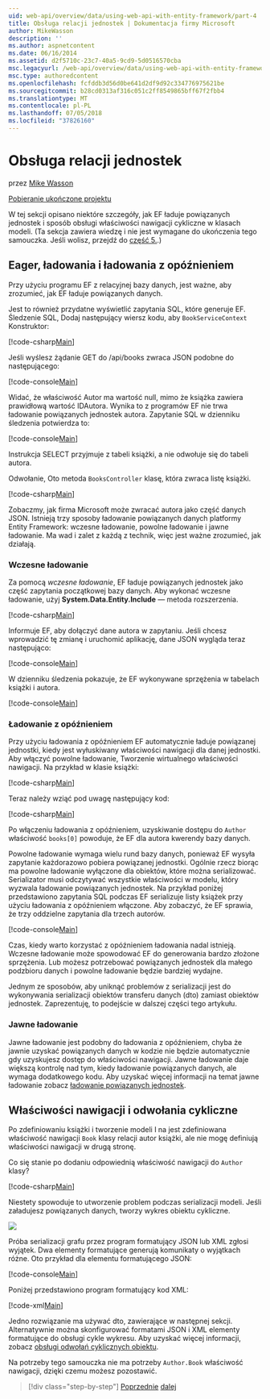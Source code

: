 ```yaml
---
uid: web-api/overview/data/using-web-api-with-entity-framework/part-4
title: Obsługa relacji jednostek | Dokumentacja firmy Microsoft
author: MikeWasson
description: ''
ms.author: aspnetcontent
ms.date: 06/16/2014
ms.assetid: d2f5710c-23c7-40a5-9cd9-5d0516570cba
msc.legacyurl: /web-api/overview/data/using-web-api-with-entity-framework/part-4
msc.type: authoredcontent
ms.openlocfilehash: fcfddb3d56d0be641d2df9d92c334776975621be
ms.sourcegitcommit: b28cd0313af316c051c2ff8549865bff67f2fbb4
ms.translationtype: MT
ms.contentlocale: pl-PL
ms.lasthandoff: 07/05/2018
ms.locfileid: "37826160"
---
```

<a name="handling-entity-relations"></a>Obsługa relacji jednostek
====================
przez [Mike Wasson](https://github.com/MikeWasson)

[Pobieranie ukończone projektu](https://github.com/MikeWasson/BookService)

W tej sekcji opisano niektóre szczegóły, jak EF ładuje powiązanych jednostek i sposób obsługi właściwości nawigacji cykliczne w klasach modeli. (Ta sekcja zawiera wiedzę i nie jest wymagane do ukończenia tego samouczka. Jeśli wolisz, przejdź do [część 5.](part-5.md).)

## <a name="eager-loading-versus-lazy-loading"></a>Eager, ładowania i ładowania z opóźnieniem

Przy użyciu programu EF z relacyjnej bazy danych, jest ważne, aby zrozumieć, jak EF ładuje powiązanych danych.

Jest to również przydatne wyświetlić zapytania SQL, które generuje EF. Śledzenie SQL, Dodaj następujący wiersz kodu, aby `BookServiceContext` Konstruktor:

[!code-csharp[Main](part-4/samples/sample1.cs)]

Jeśli wyślesz żądanie GET do /api/books zwraca JSON podobne do następującego:

[!code-console[Main](part-4/samples/sample2.cmd)]

Widać, że właściwość Autor ma wartość null, mimo że książka zawiera prawidłową wartość IDAutora. Wynika to z programów EF nie trwa ładowanie powiązanych jednostek autora. Zapytanie SQL w dzienniku śledzenia potwierdza to:

[!code-console[Main](part-4/samples/sample3.sql)]

Instrukcja SELECT przyjmuje z tabeli książki, a nie odwołuje się do tabeli autora.

Odwołanie, Oto metoda `BooksController` klasę, która zwraca listę książki.

[!code-csharp[Main](part-4/samples/sample4.cs)]

Zobaczmy, jak firma Microsoft może zwracać autora jako część danych JSON. Istnieją trzy sposoby ładowanie powiązanych danych platformy Entity Framework: wczesne ładowanie, powolne ładowanie i jawne ładowanie. Ma wad i zalet z każdą z technik, więc jest ważne zrozumieć, jak działają.

### <a name="eager-loading"></a>Wczesne ładowanie

Za pomocą *wczesne ładowanie*, EF ładuje powiązanych jednostek jako część zapytania początkowej bazy danych. Aby wykonać wczesne ładowanie, użyj **System.Data.Entity.Include** — metoda rozszerzenia.

[!code-csharp[Main](part-4/samples/sample5.cs)]

Informuje EF, aby dołączyć dane autora w zapytaniu. Jeśli chcesz wprowadzić tę zmianę i uruchomić aplikację, dane JSON wygląda teraz następująco:

[!code-console[Main](part-4/samples/sample6.cmd)]

W dzienniku śledzenia pokazuje, że EF wykonywane sprzężenia w tabelach książki i autora.

[!code-console[Main](part-4/samples/sample7.cmd)]

### <a name="lazy-loading"></a>Ładowanie z opóźnieniem

Przy użyciu ładowania z opóźnieniem EF automatycznie ładuje powiązanej jednostki, kiedy jest wyłuskiwany właściwości nawigacji dla danej jednostki. Aby włączyć powolne ładowanie, Tworzenie wirtualnego właściwości nawigacji. Na przykład w klasie książki:

[!code-csharp[Main](part-4/samples/sample8.cs?highlight=6)]

Teraz należy wziąć pod uwagę następujący kod:

[!code-csharp[Main](part-4/samples/sample9.cs)]

Po włączeniu ładowania z opóźnieniem, uzyskiwanie dostępu do `Author` właściwość `books[0]` powoduje, że EF dla autora kwerendy bazy danych.

Powolne ładowanie wymaga wielu rund bazy danych, ponieważ EF wysyła zapytanie każdorazowo pobiera powiązanej jednostki. Ogólnie rzecz biorąc ma powolne ładowanie wyłączone dla obiektów, które można serializować. Serializator musi odczytywać wszystkie właściwości w modelu, który wyzwala ładowanie powiązanych jednostek. Na przykład poniżej przedstawiono zapytania SQL podczas EF serializuje listy książek przy użyciu ładowania z opóźnieniem włączone. Aby zobaczyć, że EF sprawia, że trzy oddzielne zapytania dla trzech autorów.

[!code-console[Main](part-4/samples/sample10.sql)]

Czas, kiedy warto korzystać z opóźnieniem ładowania nadal istnieją. Wczesne ładowanie może spowodować EF do generowania bardzo złożone sprzężenia. Lub możesz potrzebować powiązanych jednostek dla małego podzbioru danych i powolne ładowanie będzie bardziej wydajne.

Jednym ze sposobów, aby uniknąć problemów z serializacji jest do wykonywania serializacji obiektów transferu danych (dto) zamiast obiektów jednostek. Zaprezentuję, to podejście w dalszej części tego artykułu.

### <a name="explicit-loading"></a>Jawne ładowanie

Jawne ładowanie jest podobny do ładowania z opóźnieniem, chyba że jawnie uzyskać powiązanych danych w kodzie nie będzie automatycznie gdy uzyskujesz dostęp do właściwości nawigacji. Jawne ładowanie daje większą kontrolę nad tym, kiedy ładowanie powiązanych danych, ale wymaga dodatkowego kodu. Aby uzyskać więcej informacji na temat jawne ładowanie zobacz [ładowanie powiązanych jednostek](https://msdn.microsoft.com/data/jj574232#explicit).

## <a name="navigation-properties-and-circular-references"></a>Właściwości nawigacji i odwołania cykliczne

Po zdefiniowaniu książki i tworzenie modeli I na jest zdefiniowana właściwość nawigacji `Book` klasy relacji autor książki, ale nie mogę definiują właściwości nawigacji w drugą stronę.

Co się stanie po dodaniu odpowiednią właściwość nawigacji do `Author` klasy?

[!code-csharp[Main](part-4/samples/sample11.cs?highlight=7)]

Niestety spowoduje to utworzenie problem podczas serializacji modeli. Jeśli załadujesz powiązanych danych, tworzy wykres obiektu cykliczne.

![](part-4/_static/image1.png)

Próba serializacji grafu przez program formatujący JSON lub XML zgłosi wyjątek. Dwa elementy formatujące generują komunikaty o wyjątkach różne. Oto przykład dla elementu formatującego JSON:

[!code-console[Main](part-4/samples/sample12.cmd)]

Poniżej przedstawiono program formatujący kod XML:

[!code-xml[Main](part-4/samples/sample13.xml)]

Jedno rozwiązanie ma używać dto, zawierające w następnej sekcji. Alternatywnie można skonfigurować formatami JSON i XML elementy formatujące do obsługi cykle wykresu. Aby uzyskać więcej informacji, zobacz [obsługi odwołań cyklicznych obiektu](../../formats-and-model-binding/json-and-xml-serialization.md#handling_circular_object_references).

Na potrzeby tego samouczka nie ma potrzeby `Author.Book` właściwość nawigacji, dzięki czemu możesz pozostawić.

> [!div class="step-by-step"]
> [Poprzednie](part-3.md)
> [dalej](part-5.md)
